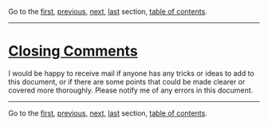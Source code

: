 Go to the [first](intro_1.html), [previous](intro_16.html), [next](intro_18.html), [last](intro_21.html) section, [table of contents](intro_toc.html).

* * *

# [Closing Comments](intro_toc.html\#SEC17)

I would be happy to receive mail if anyone has any tricks or ideas to
add to this document, or if there are some points that could be made
clearer or covered more thoroughly. Please notify me of any errors in
this document.

* * *

Go to the [first](intro_1.html), [previous](intro_16.html), [next](intro_18.html), [last](intro_21.html) section, [table of contents](intro_toc.html).

